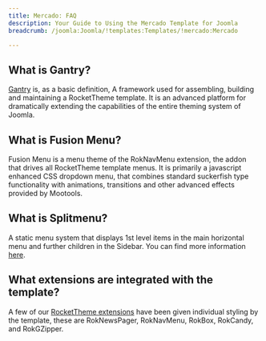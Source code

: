 ```yaml
---
title: Mercado: FAQ
description: Your Guide to Using the Mercado Template for Joomla
breadcrumb: /joomla:Joomla/!templates:Templates/!mercado:Mercado

---
```


What is Gantry?
-----
[Gantry][gantry] is, as a basic definition, A framework used for assembling, building and maintaining a RocketTheme template. It is an advanced platform for dramatically extending the capabilities of the entire theming system of Joomla.

What is Fusion Menu?
-----
Fusion Menu is a menu theme of the RokNavMenu extension, the addon that drives all RocketTheme template menus. It is primarily a javascript enhanced CSS dropdown menu, that combines standard suckerfish type functionality with animations, transitions and other advanced effects provided by Mootools.

What is Splitmenu?
-----
A static menu system that displays 1st level items in the main horizontal menu and further children in the Sidebar. You can find more information [here][splitmenu].

What extensions are integrated with the template?
-----
A few of our [RocketTheme extensions][extensions] have been given individual styling by the template, these are RokNewsPager, RokNavMenu, RokBox, RokCandy, and RokGZipper.

[gantry]: http://gantry-framework.org/
[features]: http://demo.rockettheme.com/joomla-Templates/mercado/features
[font]: http://www.fontsquirrel.com/fonts/ubuntu
[forum]: http://www.rockettheme.com/forum/joomla-template-mercado/
[dropdown]: http://demo.rockettheme.com/joomla-Templates/mercado/features/menu-options
[splitmenu]: http://demo.rockettheme.com/joomla-Templates/mercado/features/menu-options
[extensions]: http://demo.rockettheme.com/joomla-Templates/mercado/features/extensions
